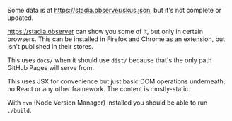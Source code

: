 Some data is at <https://stadia.observer/skus.json>, but it's not complete or
updated.

<https://stadia.observer> can show you some of it, but only in certain browsers.
This can be installed in Firefox and Chrome as an extension, but isn't published
in their stores.

This uses `docs/` when it should use `dist/` because that's the only path
GitHub Pages will serve from.

This uses JSX for convenience but just basic DOM operations underneath; no React
or any other framework. The content is mostly-static.

With `nvm` (Node Version Manager) installed you should be able to run `./build`.
